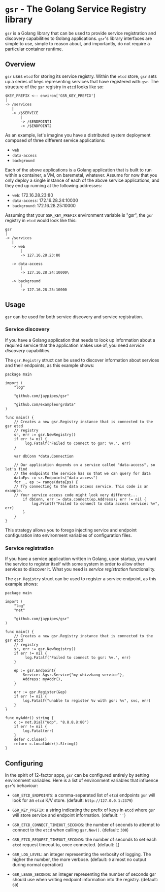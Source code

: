 # `gsr` - The Golang Service Registry library

`gsr` is a Golang library that can be used to provide service registration
and discovery capabilities to Golang applications. `gsr`'s library interfaces
are simple to use, simple to reason about, and importantly, do not require a
particular container runtime.

## Overview

`gsr` uses `etcd` for storing its service registry. Within the `etcd` store,
`gsr` sets up a series of keys representing services that have registered with
`gsr`. The structure of the `gsr` registry in `etcd` looks like so:

```
$KEY_PREFIX <-- environ['GSR_KEY_PREFIX']
|
-> /services
   |
   -> /$SERVICE
       |
       -> /$ENDPOINT1
       -> /$ENDPOINT2
```

As an example, let's imagine you have a distributed system deployment composed
of three different service applications:

* `web`
* `data-access`
* `background`

Each of the above applications is a Golang application that is built to run
within a container, a VM, on baremetal, whatever. Assume for now that you only
deploy a single instance of each of the above service applications, and they
end up running at the following addresses:

* `web`: 172.16.28.23:80
* `data-access`: 172.16.28.24:10000
* `background`: 172.16.28.25:10000

Assuming that your `GSR_KEY_PREFIX` environment variable is "gsr", the `gsr`
registry in `etcd` would look like this:

```
gsr
|
-> /services
   |
   -> web
       |
       -> 127.16.28.23:80

   -> data-access
       |
       -> 127.16.28.24:10000\

   -> background
       |
       -> 127.16.28.25:10000
```

## Usage

`gsr` can be used for both service discovery and service registration.

### Service discovery

If you have a Golang application that needs to look up information about a
required service that the application makes use of, you need *service
discovery* capabilities.

The `gsr.Registry` struct can be used to discover information about services
and their endpoints, as this example shows:

```golang
package main

import (
    "log"

    "github.com/jaypipes/gsr"

    "github.com/exampleorg/data"
)

func main() {
    // Creates a new gsr.Registry instance that is connected to the gsr etcd
    // registry
    sr, err := gsr.NewRegistry()
    if err != nil {
         log.Fatalf("Failed to connect to gsr: %v.", err)
    }

    var dbConn *data.Connection

    // Our application depends on a service called "data-access", so let's find
    // the endpoints the service has so that we can query for data
    dataEps := sr.Endpoints("data-access")
    for _, ep := range(dataEps) {
	// Try connecting to the data access service. This code is an example.
	// Your service access code might look very different...
        if dbConn, err := data.connect(ep.Address); err != nil {
            log.Printf("Failed to connect to data access service: %v", err)
        }
    }
}
```

This strategy allows you to forego injecting service and endpoint configuration
into environment variables of configuration files.

### Service registration

If you have a service application written in Golang, upon startup, you want the
service to register itself with some system in order to allow other services to
discover it. What you need is *service registration* functionality.

The `gsr.Registry` struct can be used to register a service endpoint, as this
example shows:

```golang
package main

import (
    "log"
    "net"

    "github.com/jaypipes/gsr"
)

func main() {
    // Creates a new gsr.Registry instance that is connected to the gsr etcd
    // registry
    sr, err := gsr.NewRegistry()
    if err != nil {
         log.Fatalf("Failed to connect to gsr: %v.", err)
    }

    ep := gsr.Endpoint{
        Service: &gsr.Service{"my-whizzbang-service"},
        Address: myAddr(),
    }

    err := gsr.Register(&ep)
    if err != nil {
        log.Fatalf("unable to register %v with gsr: %v", svc, err)
    }
}

func myAddr() string {
    c := net.Dial("udp", "8.8.8.8:80")
    if err != nil {
        log.Fatal(err)
    }
    defer c.Close()
    return c.LocalAddr().String()
}
```


## Configuring

In the spirit of 12-factor apps, `gsr` can be configured entirely by setting
environment variables. Here is a list of environment variables that influence
`gsr`'s behaviour:

* `GSR_ETCD_ENDPOINTS`: a comma-separated list of `etcd` endpoints `gsr` will
   look for an `etcd` K/V store. (default: `http://127.0.0.1:2379`)

* `GSR_KEY_PREFIX`: a string indicating the prefix of keys in `etcd` where `gsr`
   will store service and endpoint information. (default: `''`)

* `GSR_ETCD_CONNECT_TIMEOUT_SECONDS`: the number of seconds to attempt to
  connect to the `etcd` when calling `gsr.New()`. (default: `300`)

* `GSR_ETCD_REQUEST_TIMEOUT_SECONDS`: the number of seconds to set each `etcd`
  request timeout to, once connected. (default: `1`)

* `GSR_LOG_LEVEL`: an integer representing the verbosity of logging. The higher
  the number, the more verbose. (default: `0` almost no output during normal
  operation)

* `GSR_LEASE_SECONDS`: an integer representing the number of seconds gsr should
  use when writing endpoint information into the registry. (default: `60`)
